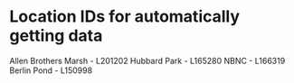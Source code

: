 # Location IDs for automatically getting data

Allen Brothers Marsh - L201202
Hubbard Park - L165280
NBNC - L166319 
Berlin Pond - L150998
